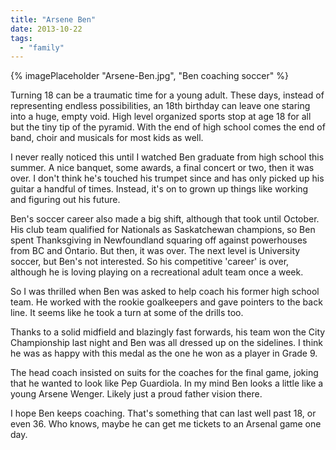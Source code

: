 ```yaml
---
title: "Arsene Ben"
date: 2013-10-22
tags:
  - "family"
---
```

{% imagePlaceholder "Arsene-Ben.jpg", "Ben coaching soccer" %}

Turning 18 can be a traumatic time for a young adult. These days, instead of representing endless possibilities, an 18th birthday can leave one staring into a huge, empty void. High level organized sports stop at age 18 for all but the tiny tip of the pyramid. With the end of high school comes the end of band, choir and musicals for most kids as well.

I never really noticed this until I watched Ben graduate from high school this summer. A nice banquet, some awards, a final concert or two, then it was over. I don't think he's touched his trumpet since and has only picked up his guitar a handful of times. Instead, it's on to grown up things like working and figuring out his future.

Ben's soccer career also made a big shift, although that took until October. His club team qualified for Nationals as Saskatchewan champions, so Ben spent Thanksgiving in Newfoundland squaring off against powerhouses from BC and Ontario. But then, it was over. The next level is University soccer, but Ben's not interested. So his competitive 'career' is over, although he is loving playing on a recreational adult team once a week.

So I was thrilled when Ben was asked to help coach his former high school team. He worked with the rookie goalkeepers and gave pointers to the back line. It seems like he took a turn at some of the drills too.

Thanks to a solid midfield and blazingly fast forwards, his team won the City Championship last night and Ben was all dressed up on the sidelines. I think he was as happy with this medal as the one he won as a player in Grade 9.

The head coach insisted on suits for the coaches for the final game, joking that he wanted to look like Pep Guardiola. In my mind Ben looks a little like a young Arsene Wenger. Likely just a proud father vision there.

I hope Ben keeps coaching. That's something that can last well past 18, or even 36. Who knows, maybe he can get me tickets to an Arsenal game one day.
